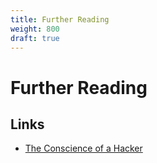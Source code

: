 ```yaml
---
title: Further Reading
weight: 800
draft: true
---
```


# Further Reading

## Links

- [The Conscience of a Hacker](http://phrack.org/issues/7/3.html)

